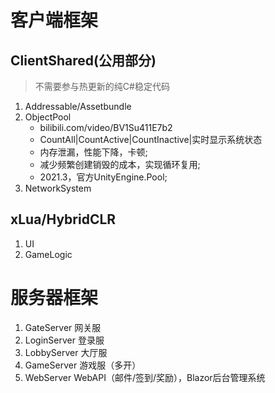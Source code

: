 # 客户端框架

## ClientShared(公用部分)

> 不需要参与热更新的纯C#稳定代码

1. Addressable/Assetbundle
2. ObjectPool
	- bilibili.com/video/BV1Su411E7b2
	- CountAll|CountActive|CountInactive|实时显示系统状态
	- 内存泄漏，性能下降，卡顿;
	- 减少频繁创建销毁的成本，实现循环复用;
	- 2021.3，官方UnityEngine.Pool;
3. NetworkSystem

## xLua/HybridCLR

1. UI
2. GameLogic

# 服务器框架

1. GateServer 网关服
2. LoginServer 登录服
3. LobbyServer 大厅服
4. GameServer 游戏服（多开）
5. WebServer WebAPI（邮件/签到/奖励），Blazor后台管理系统
